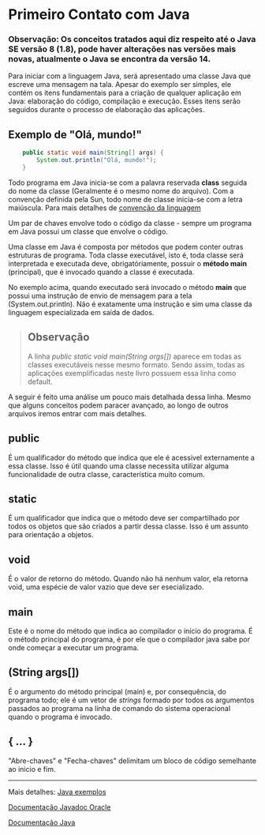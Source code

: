 
# Primeiro Contato com Java
### Observação: Os conceitos tratados aqui diz respeito até o Java SE versão 8 (1.8), pode haver alterações nas versões mais novas, atualmente o Java se encontra da versão 14.

Para iniciar com a linguagem Java, será apresentado uma classe Java que escreve uma mensagem na tala. Apesar do exemplo ser simples, ele contém os itens fundamentais para a criação de qualquer aplicação em Java: elaboração do código, compilação e execução. Esses itens serão seguidos durante o processo de elaboração das aplicações. 

## Exemplo de "Olá, mundo!"

```java
    public static void main(String[] args) {
        System.out.println("Olá, mundo!");
    }
```


Todo programa em Java inicia-se com a palavra reservada **class** seguida do nome da classe (Geralmente é o mesmo nome do arquivo). Com a convenção definida pela Sun, todo nome de classe inicia-se com a letra maiúscula. Para mais detalhes de [convenção da linguagem](https://www.oracle.com/java/technologies/javase/codeconventions-namingconventions.html)

Um par de chaves envolve todo o código da classe - sempre um programa em Java possui um classe que envolve o código.

Uma classe em Java é composta por métodos que podem conter outras estruturas de programa. Toda classe executável, isto é, toda classe será interpretada e executada deve, obrigatóriamente, possuir o **método main** (principal), que é invocado quando a classe é executada.

No exemplo acima, quando executado será invocado o método **main** que possui uma instrução de envio de mensagem para a tela (System.out.println). Não é exatamente uma instrução e sim uma classe da linguagem especializada em saída de dados.

>## Observação
> A linha _public static void main(String args[])_ aparece em todas as classes executáveis nesse mesmo formato. Sendo assim, todas as aplicações exemplificadas neste livro possuem essa linha como default.
>

A seguir é feito uma análise um pouco mais detalhada dessa linha. Mesmo que alguns conceitos podem paracer avançado, ao longo de outros arquivos iremos entrar com mais detalhes.

## public 

É um qualificador do método que indica que ele é acessivel externamente a essa classe. Isso é útil quando uma classe necessita utilizar alguma funcionalidade de outra classe, característica muito comum.

## static

É um qualificador que indica que o método deve ser compartilhado por todos os objetos que são criados a partir dessa classe. Isso é um assunto para orientação a objetos.

## void

É o valor de retorno do método. Quando não há nenhum valor, ela retorna void, uma espécie de valor vazio que deve ser esecializado. 

## main

Este é o nome do método que indica ao compilador o início do programa. É o método principal do programa, é por ele que o compilador java sabe por onde começar a executar um programa.

## (String args[])

É o argumento do método principal (main) e, por consequência, do programa todo; ele é um vetor de _strings_ formado por todos os argumentos passados ao programa na linha de comando do sistema operacional quando o programa é invocado.

## { ... }

"Abre-chaves" e "Fecha-chaves" delimitam um bloco de código semelhante ao inicio e fim.

----

Mais detalhes:
[Java exemplos](https://www.tutorialspoint.com/java/java_documentation.htm)

[Documentação Javadoc Oracle](https://www.oracle.com/technical-resources/articles/java/javadoc-tool.html)

[Documentação Java](https://docs.oracle.com/javase/tutorial/tutorialLearningPaths.html)


